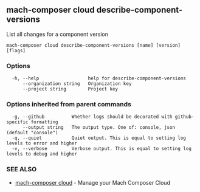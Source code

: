 ## mach-composer cloud describe-component-versions

List all changes for a component version

```
mach-composer cloud describe-component-versions [name] [version] [flags]
```

### Options

```
  -h, --help                  help for describe-component-versions
      --organization string   Organization key
      --project string        Project key
```

### Options inherited from parent commands

```
  -g, --github          Whether logs should be decorated with github-specific formatting
      --output string   The output type. One of: console, json (default "console")
  -q, --quiet           Quiet output. This is equal to setting log levels to error and higher
  -v, --verbose         Verbose output. This is equal to setting log levels to debug and higher
```

### SEE ALSO

* [mach-composer cloud](mach-composer_cloud.md)	 - Manage your Mach Composer Cloud

